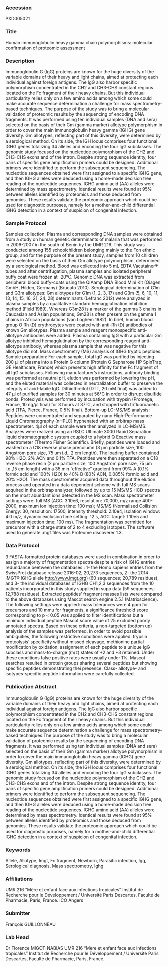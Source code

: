 ### Accession
PXD005021

### Title
Human immunoglobulin heavy gamma chain polymorphisms: molecular confirmation of proteomic assessment

### Description
Immunoglobulin G (IgG) proteins are known for the huge diversity of the variable domains of their heavy and light chains, aimed at protecting each individual against foreign antigens. The IgG also harbor specific polymorphism concentrated in the CH2 and CH3-CHS constant regions located on the Fc fragment of their heavy chains. But this individual particularity relies only on a few amino acids among which some could make accurate sequence determination a challenge for mass spectrometry-based techniques. The purpose of the study was to bring a molecular validation of proteomic results by the sequencing of encoding DNA fragments. It was performed using ten individual samples (DNA and sera) selected on the basis of their Gm (gamma marker) allotype polymorphism in order to cover the main immunoglobulin heavy gamma (IGHG) gene diversity. Gm allotypes, reflecting part of this diversity, were determined by a serological method. On its side, the IGH locus comprises four functional IGHG genes totalizing 34 alleles and encoding the four IgG subclasses. The genomic study focused on the nucleotide polymorphism of the CH2 and CH3-CHS exons and of the intron. Despite strong sequence identity, four pairs of specific gene amplification primers could be designed. Additional primers were identified to perform the subsequent sequencing. The nucleotide sequences obtained were first assigned to a specific IGHG gene, and then IGHG alleles were deduced using a home-made decision tree reading of the nucleotide sequences. IGHG amino acid (AA) alleles were determined by mass spectrometry. Identical results were found at 95% between alleles identified by proteomics and those deduced from genomics. These results validate the proteomic approach which could be used for diagnostic purposes, namely for a mother-and-child differential IGHG detection in a context of suspicion of congenital infection.

### Sample Protocol
Samples collection: Plasma and corresponding DNA samples were obtained from a study on human genetic determinants of malaria that was performed in 2006-2007 in the south of Benin by the UMR 216. This study was conducted among 155 schoolchildren belonging mainly to the Fon ethnic group, and for the purpose of the present study, samples from 10 children were selected on the basis of their Gm allotype polymorphism, determined by a serological method.  Blood was collected into 5 mL EDTA Vacutainer® tubes and after centrifugation, plasma samples and isolated peripheral buffy coat were frozen at -20°C. Genomic DNA was extracted from peripheral blood buffy-coats using the QIAamp DNA Blood Mini Kit (Qiagen GmbH, Hilden, Germany) (Brucato 2010).  Serological determination of G1m and G3m allotypes: Gm allotypes for G1m (1, 2, 3, 17) and G3m (5, 6, 10, 11, 13, 14, 15, 16, 21, 24, 28) determinants (Lefranc 2012) were analyzed in plasma samples by a qualitative standard hemagglutination inhibition method (Field 1989). Whereas G3m28 is a marker of the gamma 3 chains in Caucasian and Asian populations, Gm28 is often present on the gamma 1 chains in African populations (van Loghem 1982). In brief, human blood group O Rh (D) erythrocytes were coated with anti-Rh (D) antibodies of known Gm allotypes. Plasma sample and reagent monospecific anti-allotype antibodies were added. Plasma containing IgG with a particular Gm allotype inhibited hemagglutination by the corresponding reagent anti-allotype antibody, whereas plasma sample that was negative for this allotype did not.   Mass spectrometry (MS) analysis of IGHG tryptic peptides: Sample preparation: For each sample, total IgG was purified by injecting 200 µl of plasma into a Protein G column (Protein G Sepharose HP SpinTrap, GE Healthcare, France) which presents high affinity for the Fc fragment of all IgG subclasses. Following manufacturer’s instructions, antibody binding was performed at neutral pH, elution was performed by lowering the pH, and the eluted material was collected in neutralization buffer to preserve the integrity of acid-labile IgG. Dithiothreitol (DTT, 20 mM final) was added to 47 µl of purified samples for 30 minutes at 56°C in order to disrupt disulfide bonds. Proteolysis was performed by incubation with trypsin (Promega, France, 10 ng/µl final) for 3 hours at 37°C, and stopped with trifluoroacetic acid (TFA, Pierce, France, 0.5% final).   Bottom-up LC-MS/MS analysis: Peptides were concentrated and separated by nano High-Performance Liquid Chromatography (nHPLC) hyphenated with an orbitrap mass spectrometer. 4µl of each sample were then analyzed in LC-MS/MS. Analyzes were realized using an RSLC Ultimate 3000 Rapid Separation liquid chromatographic system coupled to a hybrid Q Exactive mass spectrometer (Thermo Fisher Scientific). Briefly, peptides were loaded and washed on a C18 reverse phase precolumn (3 µm particle size, 100 Angström pore size, 75 µm i.d., 2 cm length). The loading buffer contained 98% H2O, 2% ACN and 0.1% TFA. Peptides were then separated on a C18 reverse phase resin (2 µm particle size, 100 Angström pore size, 75 µm i.d.,15 cm length) with a 35 min “effective” gradient from 99% A (0.1% formic acid and 100% H2O) to 40% B (80% ACN, 0.085% formic acid and 20% H2O). The mass spectrometer acquired data throughout the elution process and operated in a data dependent scheme with full MS scans acquired in the orbitrap analyzer, followed by up to 15 MS/MS HCD spectra on the most abundant ions detected in the MS scan. Mass spectrometer settings were: full MS (AGC: 3.10e6, resolution: 70,000, m/z range 400-2000, maximum ion injection time: 100 ms); MS/MS (Normalised Collision Energy: 30, resolution: 17500, intensity threshold: 2.10e4, isolation window: 4.0 m/z, dynamic exclusion time setting: 12 s, AGC Target: 1.10e5 and maximum injection time: 100 ms). The fragmentation was permitted for precursor with a charge state of 2 to 4 excluding isotopes. The software used to generate .mgf files was Proteome discoverer 1.3.

### Data Protocol
3 FASTA-formatted protein databases were used in combination in order to assign a majority of fragmentation spectra despite a risk of IGHG entries redundance beetween the databases : 1- the Homo sapiens entries from the SwissProt database release 2016-02, 20,273  sequences, 2- the 2014 IMGT® IGHG allele http://www.imgt.org) (60 sequences; 20,789 residues), and 3- the individual databases of IGHG CH1,2,3 sequences from the 10 patients incorporated in this study supplied in supp data (59 sequences; 12,788 residues). Extracted peptides’ fragment masses lists were compared to the above databases using Mascot search engine 2.5.1 (Matrixscience). The following settings were applied: mass tolerances were 4 ppm for precursors and 10 mmu for fragments, a significance threshold score corresponding to p < 0.05 was applied to filter identifications but a minimum individual peptide Mascot score value of 25 excluded poorly annotated spectra. Based on these criteria, a non-targeted (bottom up) analysis of the samples was performed. In order to avoid possible ambiguities, the following restrictive conditions were applied: trypsin proteolysis’ specificity without missed cleavage, methionine partial modification by oxidation, assignment of each peptide to a unique IgG subclass and mass-to-charge (m/z) states of +2 and +3 retained. Under these conditions false positive rates were usually under 1%. Mascot searches resulted in protein groups sharing several peptides but showing specific peptides demonstrating thei presence. Class- allotype- and isotypes-specific peptide information were carefully collected.

### Publication Abstract
Immunoglobulin G (IgG) proteins are known for the huge diversity of the variable domains of their heavy and light chains, aimed at protecting each individual against foreign antigens. The IgG also harbor specific polymorphism concentrated in the CH2 and CH3-CHS constant regions located on the Fc fragment of their heavy chains. But this individual particularity relies only on a few amino acids among which some could make accurate sequence determination a challenge for mass spectrometry-based techniques.The purpose of the study was to bring a molecular validation of proteomic results by the sequencing of encoding DNA fragments. It was performed using ten individual samples (DNA and sera) selected on the basis of their Gm (gamma marker) allotype polymorphism in order to cover the main immunoglobulin heavy gamma (IGHG) gene diversity. Gm allotypes, reflecting part of this diversity, were determined by a serological method. On its side, the IGH locus comprises four functional IGHG genes totalizing 34 alleles and encoding the four IgG subclasses. The genomic study focused on the nucleotide polymorphism of the CH2 and CH3-CHS exons and of the intron. Despite strong sequence identity, four pairs of specific gene amplification primers could be designed. Additional primers were identified to perform the subsequent sequencing. The nucleotide sequences obtained were first assigned to a specific IGHG gene, and then IGHG alleles were deduced using a home-made decision tree reading of the nucleotide sequences. IGHG amino acid (AA) alleles were determined by mass spectrometry. Identical results were found at 95% between alleles identified by proteomics and those deduced from genomics. These results validate the proteomic approach which could be used for diagnostic purposes, namely for a mother-and-child differential IGHG detection in a context of suspicion of congenital infection.

### Keywords
Allele, Allotype, Imgt, Fc fragment, Newborn, Parasitic infection, Igg, Serological diagnosis, Mass spectrometry, Ighg

### Affiliations
UMR 216 “Mère et enfant face aux infections tropicales” Institut de Recherche pour le Développement / Université Paris Descartes, Faculté de Pharmacie, Paris, France.
ICO Angers

### Submitter
François GUILLONNEAU

### Lab Head
Dr Florence MIGOT-NABIAS
UMR 216 “Mère et enfant face aux infections tropicales” Institut de Recherche pour le Développement / Université Paris Descartes, Faculté de Pharmacie, Paris, France.


